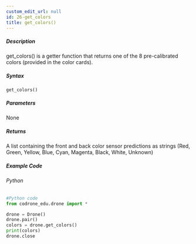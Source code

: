 ```yaml
---
custom_edit_url: null
id: 26-get_colors
title: get_colors()
---
```


##### Description

get_colors() is a getter function that returns one of the 8 pre-calibrated colors (provided in the color cards). 

##### Syntax
```get_colors()```<br />


##### Parameters

None

##### Returns

A list containing the front and back color sensor predictions as strings (Red, Green, Yellow, Blue, Cyan, Magenta, Black, White, Unknown)

##### Example Code
###### Python
```python
#Python code
from codrone_edu.drone import *

drone = Drone()
drone.pair()
colors = drone.get_colors()
print(colors)
drone.close
```